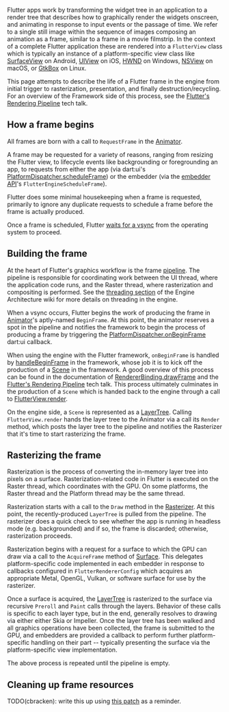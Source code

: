 Flutter apps work by transforming the widget tree in an application to a render tree that describes how to graphically render the widgets onscreen, and animating in response to input events or the passage of time. We refer to a single still image within the sequence of images composing an animation as a frame, similar to a frame in a movie filmstrip. In the context of a complete Flutter application these are rendered into a `FlutterView` class which is typically an instance of a platform-specific view class like [SurfaceView][surfaceview] on Android, [UIView][uiview] on iOS, [HWND][hwnd] on Windows, [NSView][nsview] on macOS, or [GtkBox][gtkbox] on Linux.

This page attempts to describe the life of a Flutter frame in the engine from initial trigger to rasterization, presentation, and finally destruction/recycling. For an overview of the Framework side of this process, see the [Flutter's Rendering Pipeline][renderingPipelineTalk] tech talk.

[gtkbox]: https://docs.gtk.org/gtk3/class.Box.html
[hwnd]: https://learn.microsoft.com/en-us/windows/win32/winprog/windows-data-types#HWND
[nsview]: https://developer.apple.com/documentation/appkit/nsview
[surfaceview]: https://developer.android.com/reference/android/view/SurfaceView
[uiview]: https://developer.apple.com/documentation/uikit/uiview

## How a frame begins

All frames are born with a call to `RequestFrame` in the [Animator][animator].

A frame may be requested for a variety of reasons, ranging from resizing the Flutter view, to lifecycle events like backgrounding or foregrounding an app, to requests from either the app (via dart:ui's [PlatformDispatcher.scheduleFrame][scheduleFrame]) or the embedder (via the [embedder API][embedderAPI]'s `FlutterEngineScheduleFrame`).

Flutter does some minimal housekeeping when a frame is requested, primarily to ignore any duplicate requests to schedule a frame before the frame is actually produced.

Once a frame is scheduled, Flutter [waits for a vsync][vsyncWaiter] from the operating system to proceed.


## Building the frame

At the heart of Flutter's graphics workflow is the frame [pipeline][pipeline]. The pipeline is responsible for coordinating work between the UI thread, where the application code runs, and the Raster thread, where rasterization and compositing is performed. See the [threading section][engineArchThreading] of the Engine Architecture wiki for more details on threading in the engine.

When a vsync occurs, Flutter begins the work of producing the frame in [Animator][animator]'s aptly-named `BeginFrame`. At this point, the animator reserves a spot in the pipeline and notifies the framework to begin the process of producing a frame by triggering the [PlatformDispatcher.onBeginFrame][onBeginFrame] dart:ui callback.

When using the engine with the Flutter framework, `onBeginFrame` is handled by [handleBeginFrame][handleBeginFrame] in the framework, whose job it is to kick off the production of a [Scene][scene] in the framework. A good overview of this process can be found in the documentation of [RendererBinding.drawFrame][drawFrame] and the [Flutter's Rendering Pipeline][renderingPipelineTalk] tech talk. This process ultimately culminates in the production of a `Scene` which is handed back to the engine through a call to [FlutterView.render][flutterViewRender].

On the engine side, a `Scene` is represented as a [LayerTree][layerTree]. Calling `FlutterView.render` hands the layer tree to the Animator via a call its `Render` method, which posts the layer tree to the pipeline and notifies the Rasterizer that it's time to start rasterizing the frame.

## Rasterizing the frame

Rasterization is the process of converting the in-memory layer tree into pixels on a surface. Rasterization-related code in Flutter is executed on the Raster thread, which coordinates with the GPU. On some platforms, the Raster thread and the Platform thread may be the same thread.

Rasterization starts with a call to the `Draw` method in the [Rasterizer][rasterizer]. At this point, the recently-produced `LayerTree` is pulled from the pipeline. The rasterizer does a quick check to see whether the app is running in headless mode (e.g. backgrounded) and if so, the frame is discarded; otherwise, rasterization proceeds.

Rasterization begins with a request for a surface to which the GPU can draw via a call to the `AcquireFrame` method of [Surface][surface]. This delegates platform-specific code implemented in each embedder in response to callbacks configured in `FlutterRendererConfig` which acquires an appropriate Metal, OpenGL, Vulkan, or software surface for use by the rasterizer.

Once a surface is acquired, the [LayerTree][layerTree] is rasterized to the surface via recursive `Preroll` and `Paint` calls through the layers. Behavior of these calls is specific to each layer type, but in the end, generally resolves to drawing via either either Skia or Impeller.  Once the layer tree has been walked and all graphics operations have been collected, the frame is submitted to the GPU, and embedders are provided a callback to perform further platform-specific handling on their part -- typically presenting the surface via the platform-specific view implementation.

The above process is repeated until the pipeline is empty.

## Cleaning up frame resources

TODO(cbracken): write this up using [this patch](https://github.com/flutter/engine/pull/38038) as a reminder.

[animator]: https://github.com/flutter/engine/blob/main/shell/common/animator.h
[drawFrame]: https://api.flutter.dev/flutter/rendering/RendererBinding/drawFrame.html
[embedderAPI]: https://github.com/flutter/engine/blob/main/shell/platform/embedder/embedder.h
[engineArchThreading]: ../about/The-Engine-architecture.md#threading
[flutterViewRender]: https://api.flutter.dev/flutter/dart-ui/FlutterView/render.html
[handleBeginFrame]: https://api.flutter.dev/flutter/scheduler/SchedulerBinding/handleBeginFrame.html
[layerTree]: https://github.com/flutter/engine/blob/main/flow/layers/layer_tree.h
[onBeginFrame]: https://api.flutter.dev/flutter/dart-ui/PlatformDispatcher/onBeginFrame.html
[pipeline]: https://github.com/flutter/engine/blob/main/shell/common/pipeline.h
[rasterizer]: https://github.com/flutter/engine/blob/main/shell/common/rasterizer.h
[renderingPipelineTalk]: https://www.youtube.com/watch?v=UUfXWzp0-DU
[scene]: https://api.flutter.dev/flutter/dart-ui/Scene-class.html
[surface]: https://github.com/flutter/engine/blob/main/flow/surface.h
[scheduleFrame]: https://api.flutter.dev/flutter/dart-ui/PlatformDispatcher/scheduleFrame.html
[vsyncWaiter]: https://github.com/flutter/engine/blob/main/shell/common/vsync_waiter.h
